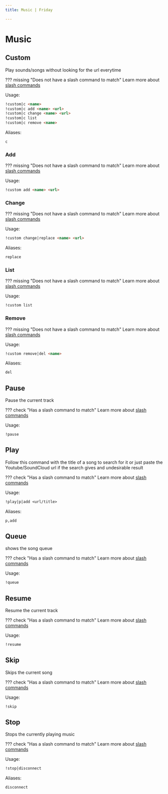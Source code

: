 ```yaml
---
title: Music | Friday

---
```

# Music



## Custom

Play sounds/songs without looking for the url everytime

??? missing "Does not have a slash command to match"
	Learn more about [slash commands](/#slash-commands)

Usage:

```md
!custom|c <name>
!custom|c add <name> <url>
!custom|c change <name> <url>
!custom|c list 
!custom|c remove <name>
```

Aliases:

```md
c
```

### Add

??? missing "Does not have a slash command to match"
	Learn more about [slash commands](/#slash-commands)

Usage:

```md
!custom add <name> <url>
```

### Change

??? missing "Does not have a slash command to match"
	Learn more about [slash commands](/#slash-commands)

Usage:

```md
!custom change|replace <name> <url>
```

Aliases:

```md
replace
```

### List

??? missing "Does not have a slash command to match"
	Learn more about [slash commands](/#slash-commands)

Usage:

```md
!custom list 
```

### Remove

??? missing "Does not have a slash command to match"
	Learn more about [slash commands](/#slash-commands)

Usage:

```md
!custom remove|del <name>
```

Aliases:

```md
del
```

## Pause

Pause the current track

??? check "Has a slash command to match"
	Learn more about [slash commands](/#slash-commands)

Usage:

```md
!pause 
```

## Play

Follow this command with the title of a song to search for it or just paste the Youtube/SoundCloud url if the search gives and undesirable result

??? check "Has a slash command to match"
	Learn more about [slash commands](/#slash-commands)

Usage:

```md
!play|p|add <url/title>
```

Aliases:

```md
p,add
```

## Queue

shows the song queue

??? check "Has a slash command to match"
	Learn more about [slash commands](/#slash-commands)

Usage:

```md
!queue 
```

## Resume

Resume the current track

??? check "Has a slash command to match"
	Learn more about [slash commands](/#slash-commands)

Usage:

```md
!resume 
```

## Skip

Skips the current song

??? check "Has a slash command to match"
	Learn more about [slash commands](/#slash-commands)

Usage:

```md
!skip 
```

## Stop

Stops the currently playing music

??? check "Has a slash command to match"
	Learn more about [slash commands](/#slash-commands)

Usage:

```md
!stop|disconnect 
```

Aliases:

```md
disconnect
```

